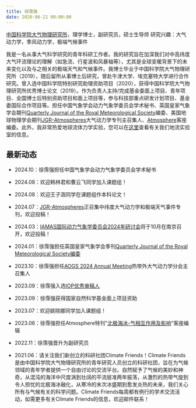 ```yaml
---
title: 徐霈强 
date: 2020-06-21 00:00:00
---
```

[中国科学院大气物理研究所](http://www.iap.ac.cn/)，理学博士，副研究员，硕士生导师
研究兴趣：大气动力学，季风动力学，极端气候事件

我是一名从事大气科学研究的青年科研工作者。我的研究旨在加深我们对中高纬度大气环流理论的理解（如急流、行星波和风暴轴等），尤其是全球变暖背景下的未来变化以及与之相关的极端天气和气候事件。我博士毕业于中国科学院大气物理研究所（2019），随后留所从事博士后研究，曾赴牛津大学、埃克塞特大学进行合作研究。曾入选中国科学院特别研究助理资助项目（2020），获得中国科学院大气物理研究所优秀博士论文（2019）。作为负责人主持/完成基金委面上项目、青年项目、全国博士后特别资助项目和面上项目等，参与科技部重点研发计划项目、基金委国际合作项目等。担任中国气象学会动力气象学委员会学术秘书、英国皇家气象学会期刊[Quarterly Journal of the Royal Meteorological Society](https://rmets.onlinelibrary.wiley.com/hub/journal/1477870X/editorial-board/editorial-board)编委、美国地球物理学会期刊[JGR-Atmospheres](https://agupubs.onlinelibrary.wiley.com/hub/journal/21698996/call-for-papers/si-2024-000624)大气动力学专刊主召集人、[Atmosphere](https://www.mdpi.com/journal/atmosphere/special_issues/SA29V8X5NR)客座编委。此外，我非常热爱地球流体力学实验，您可以在[这里](http://www.njugfd.org/home.html)查看有关我们地流实验室的信息。

## 最新动态
- 2024.10：徐霈强担任中国气象学会动力气象学委员会学术秘书

- 2024.08：欢迎韩林君和曹云飞同学加入课题组！

- 2024.08：欢迎王子涵同学在课题组作本科论文！

- 2024.07：[JGR-Atmospheres](https://agupubs.onlinelibrary.wiley.com/hub/journal/21698996/call-for-papers/si-2024-000624)正召集中纬度大气动力学和极端天气事件专刊，欢迎投稿！

- 2024.03：[IAMAS国际动力气象学委员会2024年研讨会](https://icdm2024.nju.edu.cn/#/)将于10月在南京召开，欢迎投稿！

- 2024.01：徐霈强担任英国皇家气象学会季刊[Quarterly Journal of the Royal Meteorological Society编委](https://rmets.onlinelibrary.wiley.com/hub/journal/1477870X/editorial-board/editorial-board)

- 2023.10：徐霈强担任[AOGS 2024 Annual Meeting](https://www.asiaoceania.org/aogs2024/public.asp?page=home.asp)热带外大气动力学分会主召集人

- 2023.09：徐霈强入选[IOP优秀审稿人](https://accreditations.ioppublishing.org/ce288510-4238-420a-870b-e4b549fd4134#gs.50kyb9)

- 2023.09：徐霈强获得国家自然科学基金面上项目资助

- 2023.07：欢迎姚晓娜同学加入课题组！

- 2023.06：徐霈强担任Atmosphere特刊"[北极海冰-气相互作用及影响](https://www.mdpi.com/journal/atmosphere/special_issues/SA29V8X5NR)"客座编辑

- 2022.11：徐霈强晋升为副研究员

- 2021.06：请关注我们新创立的科研社团Climate Friends！Climate Friends是由中国科学院大气物理研究所的青年研究人员创立的科研社团，旨在为气候领域的青年学者提供一个自由讨论的交流平台。自然赋予了气候的美妙和神奇，从混沌的海洋中尺度涡到壮阔的平流层准两年振荡，从激烈的热带气旋到令人担忧的北极海冰融化，从寒冷的末次冰盛期到愈发炎热的未来，我们关心所有与气候有关的科学问题。Climate Friends每周都有例行的学术交流活动，如需更多有关Climate Friends的信息，欢迎邮件联系！


